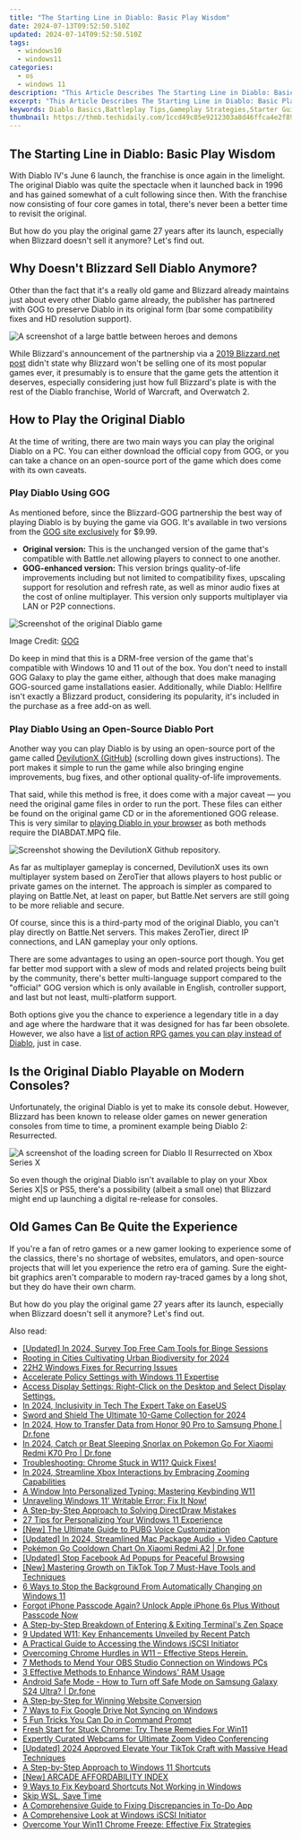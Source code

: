```yaml
---
title: "The Starting Line in Diablo: Basic Play Wisdom"
date: 2024-07-13T09:52:50.510Z
updated: 2024-07-14T09:52:50.510Z
tags:
  - windows10
  - windows11
categories:
  - os
  - windows 11
description: "This Article Describes The Starting Line in Diablo: Basic Play Wisdom"
excerpt: "This Article Describes The Starting Line in Diablo: Basic Play Wisdom"
keywords: Diablo Basics,Battleplay Tips,Gameplay Strategies,Starter Guide Diablo,Essential Diablo Skills,Beginner's Diablo Advice,Mastering Diablo Start
thumbnail: https://thmb.techidaily.com/1ccd49c85e9212303a8d46ffca4e2f894288070bb2a09d79b62ee40d21724a7f.jpg
---
```


## The Starting Line in Diablo: Basic Play Wisdom

 With Diablo IV's June 6 launch, the franchise is once again in the limelight. The original Diablo was quite the spectacle when it launched back in 1996 and has gained somewhat of a cult following since then. With the franchise now consisting of four core games in total, there's never been a better time to revisit the original.

 But how do you play the original game 27 years after its launch, especially when Blizzard doesn't sell it anymore? Let's find out.

## Why Doesn't Blizzard Sell Diablo Anymore?

 Other than the fact that it's a really old game and Blizzard already maintains just about every other Diablo game already, the publisher has partnered with GOG to preserve Diablo in its original form (bar some compatibility fixes and HD resolution support).

![A screenshot of a large battle between heroes and demons](https://static1.makeuseofimages.com/wordpress/wp-content/uploads/2022/06/IMG_20220613_074954-1.jpg)

 While Blizzard's announcement of the partnership via a [2019 Blizzard.net post](https://news.blizzard.com/en-us/diablo3/22887361/diablo-now-available-on-gog-com) didn't state why Blizzard won't be selling one of its most popular games ever, it presumably is to ensure that the game gets the attention it deserves, especially considering just how full Blizzard's plate is with the rest of the Diablo franchise, World of Warcraft, and Overwatch 2\.

## How to Play the Original Diablo

 At the time of writing, there are two main ways you can play the original Diablo on a PC. You can either download the official copy from GOG, or you can take a chance on an open-source port of the game which does come with its own caveats.

### Play Diablo Using GOG

 As mentioned before, since the Blizzard-GOG partnership the best way of playing Diablo is by buying the game via GOG. It's available in two versions from the [GOG site exclusively](https://www.gog.com/en/game/diablo) for $9.99\.

* **Original version:** This is the unchanged version of the game that's compatible with Battle.net allowing players to connect to one another.
* **GOG-enhanced version:** This version brings quality-of-life improvements including but not limited to compatibility fixes, upscaling support for resolution and refresh rate, as well as minor audio fixes at the cost of online multiplayer. This version only supports multiplayer via LAN or P2P connections.

![Screenshot of the original Diablo game](https://static1.makeuseofimages.com/wordpress/wp-content/uploads/2023/06/og-diablo-screenshot.jpg)

Image Credit: [GOG](https://www.gog.com/en/game/diablo)

 Do keep in mind that this is a DRM-free version of the game that's compatible with Windows 10 and 11 out of the box. You don't need to install GOG Galaxy to play the game either, although that does make managing GOG-sourced game installations easier. Additionally, while Diablo: Hellfire isn't exactly a Blizzard product, considering its popularity, it's included in the purchase as a free add-on as well.

### Play Diablo Using an Open-Source Diablo Port

 Another way you can play Diablo is by using an open-source port of the game called [DevilutionX (GitHub)](https://github.com/diasurgical/devilutionX) (scrolling down gives instructions). The port makes it simple to run the game while also bringing engine improvements, bug fixes, and other optional quality-of-life improvements.

 That said, while this method is free, it does come with a major caveat — you need the original game files in order to run the port. These files can either be found on the original game CD or in the aforementioned GOG release. This is very similar to [playing Diablo in your browser](https://www.makeuseof.com/tag/play-original-diablo-browser/) as both methods require the DIABDAT.MPQ file.

![Screenshot showing the DevilutionX Github repository.](https://static1.makeuseofimages.com/wordpress/wp-content/uploads/2023/06/diablo-port.jpg)

 As far as multiplayer gameplay is concerned, DevilutionX uses its own multiplayer system based on ZeroTier that allows players to host public or private games on the internet. The approach is simpler as compared to playing on Battle.Net, at least on paper, but Battle.Net servers are still going to be more reliable and secure.

 Of course, since this is a third-party mod of the original Diablo, you can't play directly on Battle.Net servers. This makes ZeroTier, direct IP connections, and LAN gameplay your only options.

 There are some advantages to using an open-source port though. You get far better mod support with a slew of mods and related projects being built by the community, there's better multi-language support compared to the "official" GOG version which is only available in English, controller support, and last but not least, multi-platform support.

 Both options give you the chance to experience a legendary title in a day and age where the hardware that it was designed for has far been obsolete. However, we also have a [list of action RPG games you can play instead of Diablo](https://www.makeuseof.com/best-action-rpg-games-to-play-instead-of-diablo/), just in case.

## Is the Original Diablo Playable on Modern Consoles?

 Unfortunately, the original Diablo is yet to make its console debut. However, Blizzard has been known to release older games on newer generation consoles from time to time, a prominent example being Diablo 2: Resurrected.

![A screenshot of the loading screen for Diablo II Resurrected on Xbox Series X](https://static1.makeuseofimages.com/wordpress/wp-content/uploads/2023/03/diablo-ii-resurrected-loading-screen.jpg)

 So even though the original Diablo isn't available to play on your Xbox Series X|S or PS5, there's a possibility (albeit a small one) that Blizzard might end up launching a digital re-release for consoles.

## Old Games Can Be Quite the Experience

 If you're a fan of retro games or a new gamer looking to experience some of the classics, there's no shortage of websites, emulators, and open-source projects that will let you experience the retro era of gaming. Sure the eight-bit graphics aren't comparable to modern ray-traced games by a long shot, but they do have their own charm.

 But how do you play the original game 27 years after its launch, especially when Blizzard doesn't sell it anymore? Let's find out.



<ins class="adsbygoogle"
      style="display:block"
      data-ad-client="ca-pub-7571918770474297"
      data-ad-slot="8358498916"
      data-ad-format="auto"
      data-full-width-responsive="true"></ins>
<span class="atpl-alsoreadstyle">Also read:</span>
<div><ul>
<li><a href="https://desktop-recording.techidaily.com/updated-in-2024-survey-top-free-cam-tools-for-binge-sessions/"><u>[Updated] In 2024, Survey  Top Free Cam Tools for Binge Sessions</u></a></li>
<li><a href="https://facebook-video-footage.techidaily.com/rooting-in-cities-cultivating-urban-biodiversity-for-2024/"><u>Rooting in Cities  Cultivating Urban Biodiversity for 2024</u></a></li>
<li><a href="https://win11.techidaily.com/22h2-windows-fixes-for-recurring-issues/"><u>22H2 Windows Fixes for Recurring Issues</u></a></li>
<li><a href="https://win11.techidaily.com/accelerate-policy-settings-with-windows-11-expertise/"><u>Accelerate Policy Settings with Windows 11 Expertise</u></a></li>
<li><a href="https://win11.techidaily.com/1719347210677-access-display-settings-right-click-on-the-desktop-and-select-display-settings/"><u>Access Display Settings: Right-Click on the Desktop and Select Display Settings.</u></a></li>
<li><a href="https://screen-video-capture.techidaily.com/in-2024-inclusivity-in-tech-the-expert-take-on-easeus/"><u>In 2024, Inclusivity in Tech  The Expert Take on EaseUS</u></a></li>
<li><a href="https://screen-video-capture.techidaily.com/sword-and-shield-the-ultimate-10-game-collection-for-2024/"><u>Sword and Shield  The Ultimate 10-Game Collection for 2024</u></a></li>
<li><a href="https://android-transfer.techidaily.com/in-2024-how-to-transfer-data-from-honor-90-pro-to-samsung-phone-drfone-by-drfone-transfer-from-android-transfer-from-android/"><u>In 2024, How to Transfer Data from Honor 90 Pro to Samsung Phone | Dr.fone</u></a></li>
<li><a href="https://android-pokemon-go.techidaily.com/in-2024-catch-or-beat-sleeping-snorlax-on-pokemon-go-for-xiaomi-redmi-k70-pro-drfone-by-drfone-virtual-android/"><u>In 2024, Catch or Beat Sleeping Snorlax on Pokemon Go For Xiaomi Redmi K70 Pro | Dr.fone</u></a></li>
<li><a href="https://win11.techidaily.com/1719322467309-troubleshooting-chrome-stuck-in-w11-quick-fixes/"><u>Troubleshooting: Chrome Stuck in W11? Quick Fixes!</u></a></li>
<li><a href="https://some-approaches.techidaily.com/in-2024-streamline-xbox-interactions-by-embracing-zooming-capabilities/"><u>In 2024, Streamline Xbox Interactions by Embracing Zooming Capabilities</u></a></li>
<li><a href="https://win11.techidaily.com/a-window-into-personalized-typing-mastering-keybinding-w11/"><u>A Window Into Personalized Typing: Mastering Keybinding W11</u></a></li>
<li><a href="https://win11.techidaily.com/1719364992381-unraveling-windows-11-writable-error-fix-it-now/"><u>Unraveling Windows 11' Writable Error: Fix It Now!</u></a></li>
<li><a href="https://win11.techidaily.com/a-step-by-step-approach-to-solving-directdraw-mistakes/"><u>A Step-by-Step Approach to Solving DirectDraw Mistakes</u></a></li>
<li><a href="https://win11.techidaily.com/27-tips-for-personalizing-your-windows-11-experience/"><u>27 Tips for Personalizing Your Windows 11 Experience</u></a></li>
<li><a href="https://some-skills.techidaily.com/new-the-ultimate-guide-to-pubg-voice-customization/"><u>[New] The Ultimate Guide to PUBG Voice Customization</u></a></li>
<li><a href="https://screen-capture.techidaily.com/updated-in-2024-streamlined-mac-package-audio-plus-video-capture/"><u>[Updated] In 2024, Streamlined Mac Package  Audio + Video Capture</u></a></li>
<li><a href="https://change-location.techidaily.com/pokemon-go-cooldown-chart-on-xiaomi-redmi-a2-drfone-by-drfone-virtual-android/"><u>Pokémon Go Cooldown Chart On Xiaomi Redmi A2 | Dr.fone</u></a></li>
<li><a href="https://facebook-clips.techidaily.com/updated-stop-facebook-ad-popups-for-peaceful-browsing/"><u>[Updated] Stop Facebook Ad Popups for Peaceful Browsing</u></a></li>
<li><a href="https://tiktok-clips.techidaily.com/new-mastering-growth-on-tiktok-top-7-must-have-tools-and-techniques/"><u>[New] Mastering Growth on TikTok  Top 7 Must-Have Tools and Techniques</u></a></li>
<li><a href="https://win11.techidaily.com/6-ways-to-stop-the-background-from-automatically-changing-on-windows-11/"><u>6 Ways to Stop the Background From Automatically Changing on Windows 11</u></a></li>
<li><a href="https://ios-unlock.techidaily.com/forgot-iphone-passcode-again-unlock-apple-iphone-6s-plus-without-passcode-now-by-drfone-ios/"><u>Forgot iPhone Passcode Again? Unlock Apple iPhone 6s Plus Without Passcode Now</u></a></li>
<li><a href="https://win11.techidaily.com/a-step-by-step-breakdown-of-entering-and-exiting-terminals-zen-space/"><u>A Step-by-Step Breakdown of Entering & Exiting Terminal's Zen Space</u></a></li>
<li><a href="https://win11.techidaily.com/9-updated-w11-key-enhancements-unveiled-by-recent-patch/"><u>9 Updated W11: Key Enhancements Unveiled by Recent Patch</u></a></li>
<li><a href="https://win11.techidaily.com/a-practical-guide-to-accessing-the-windows-iscsi-initiator/"><u>A Practical Guide to Accessing the Windows iSCSI Initiator</u></a></li>
<li><a href="https://win11.techidaily.com/1719347188756-overcoming-chrome-hurdles-in-w11-effective-steps-herein/"><u>Overcoming Chrome Hurdles in W11 – Effective Steps Herein.</u></a></li>
<li><a href="https://win11.techidaily.com/7-methods-to-mend-your-obs-studio-connection-on-windows-pcs/"><u>7 Methods to Mend Your OBS Studio Connection on Windows PCs</u></a></li>
<li><a href="https://win11.techidaily.com/3-effective-methods-to-enhance-windows-ram-usage/"><u>3 Effective Methods to Enhance Windows' RAM Usage</u></a></li>
<li><a href="https://howto.techidaily.com/android-safe-mode-how-to-turn-off-safe-mode-on-samsung-galaxy-s24-ultra-drfone-by-drfone-fix-android-problems-fix-android-problems/"><u>Android Safe Mode - How to Turn off Safe Mode on Samsung Galaxy S24 Ultra? | Dr.fone</u></a></li>
<li><a href="https://win11.techidaily.com/a-step-by-step-for-winning-website-conversion/"><u>A Step-by-Step for Winning Website Conversion</u></a></li>
<li><a href="https://win11.techidaily.com/7-ways-to-fix-google-drive-not-syncing-on-windows/"><u>7 Ways to Fix Google Drive Not Syncing on Windows</u></a></li>
<li><a href="https://win11.techidaily.com/5-fun-tricks-you-can-do-in-command-prompt/"><u>5 Fun Tricks You Can Do in Command Prompt</u></a></li>
<li><a href="https://win11.techidaily.com/1719351823246-fresh-start-for-stuck-chrome-try-these-remedies-for-win11/"><u>Fresh Start for Stuck Chrome: Try These Remedies For Win11</u></a></li>
<li><a href="https://extra-lessons.techidaily.com/expertly-curated-webcams-for-ultimate-zoom-video-conferencing/"><u>Expertly Curated Webcams for Ultimate Zoom Video Conferencing</u></a></li>
<li><a href="https://tiktok-clips.techidaily.com/updated-2024-approved-elevate-your-tiktok-craft-with-massive-head-techniques/"><u>[Updated] 2024 Approved  Elevate Your TikTok Craft with Massive Head Techniques</u></a></li>
<li><a href="https://win11.techidaily.com/a-step-by-step-approach-to-windows-11-shortcuts/"><u>A Step-by-Step Approach to Windows 11 Shortcuts</u></a></li>
<li><a href="https://extra-information.techidaily.com/new-arcade-affordability-index/"><u>[New] ARCADE AFFORDABILITY INDEX</u></a></li>
<li><a href="https://win11.techidaily.com/9-ways-to-fix-keyboard-shortcuts-not-working-in-windows/"><u>9 Ways to Fix Keyboard Shortcuts Not Working in Windows</u></a></li>
<li><a href="https://win11.techidaily.com/1719334307866-skip-wsl-save-time/"><u>Skip WSL, Save Time</u></a></li>
<li><a href="https://win11.techidaily.com/a-comprehensive-guide-to-fixing-discrepancies-in-to-do-app/"><u>A Comprehensive Guide to Fixing Discrepancies in To-Do App</u></a></li>
<li><a href="https://win11.techidaily.com/a-comprehensive-look-at-windows-iscsi-initiator/"><u>A Comprehensive Look at Windows iSCSI Initiator</u></a></li>
<li><a href="https://win11.techidaily.com/1719325122258-overcome-your-win11-chrome-freeze-effective-fix-strategies/"><u>Overcome Your Win11 Chrome Freeze: Effective Fix Strategies</u></a></li>
</ul></div>
